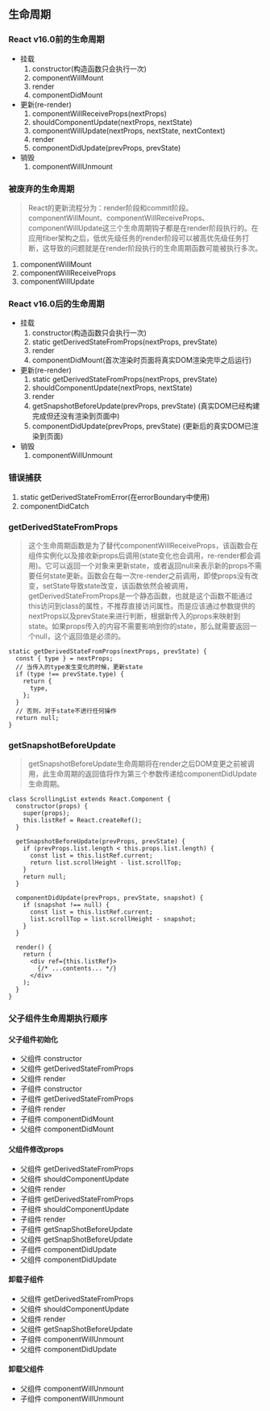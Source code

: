 ## 生命周期
### React v16.0前的生命周期
- 挂载
  1. constructor(构造函数只会执行一次)
  2. componentWillMount
  3. render
  4. componentDidMount
- 更新(re-render)
  1. componentWillReceiveProps(nextProps)
  2. shouldComponentUpdate(nextProps, nextState)
  3. componentWillUpdate(nextProps, nextState, nextContext)
  4. render
  5. componentDidUpdate(prevProps, prevState)
- 销毁
  1. componentWillUnmount
### 被废弃的生命周期
> React的更新流程分为：render阶段和commit阶段。componentWillMount、componentWillReceiveProps、componentWillUpdate这三个生命周期钩子都是在render阶段执行的。在应用fiber架构之后，低优先级任务的render阶段可以被高优先级任务打断，这导致的问题就是在render阶段执行的生命周期函数可能被执行多次。

1. componentWillMount
2. componentWillReceiveProps
3. componentWillUpdate
### React v16.0后的生命周期
- 挂载
  1. constructor(构造函数只会执行一次)
  2. static getDerivedStateFromProps(nextProps, prevState)
  3. render
  4. componentDidMount(首次渲染时页面将真实DOM渲染完毕之后运行)
- 更新(re-render)
  1. static getDerivedStateFromProps(nextProps, prevState)
  2. shouldComponentUpdate(nextProps, nextState)
  3. render
  4. getSnapshotBeforeUpdate(prevProps, prevState) (真实DOM已经构建完成但还没有渲染到页面中)
  5. componentDidUpdate(prevProps, prevState) (更新后的真实DOM已渲染到页面)
- 销毁
  1. componentWillUnmount
### 错误捕获
  1. static getDerivedStateFromError(在errorBoundary中使用)
  2. componentDidCatch
### getDerivedStateFromProps
> 这个生命周期函数是为了替代componentWillReceiveProps，该函数会在组件实例化以及接收新props后调用(state变化也会调用，re-render都会调用)。它可以返回一个对象来更新state，或者返回null来表示新的props不需要任何state更新。函数会在每一次re-render之前调用，即使props没有改变，setState导致state改变，该函数依然会被调用，getDerivedStateFromProps是一个静态函数，也就是这个函数不能通过this访问到class的属性，不推荐直接访问属性。而是应该通过参数提供的nextProps以及prevState来进行判断，根据新传入的props来映射到state。如果props传入的内容不需要影响到你的state，那么就需要返回一个null，这个返回值是必须的。

```
static getDerivedStateFromProps(nextProps, prevState) {
  const { type } = nextProps;
  // 当传入的type发生变化的时候，更新state
  if (type !== prevState.type) {
    return {
      type,
    };
  }
  // 否则，对于state不进行任何操作
  return null;
}
```
### getSnapshotBeforeUpdate
> getSnapshotBeforeUpdate生命周期将在render之后DOM变更之前被调用，此生命周期的返回值将作为第三个参数传递给componentDidUpdate生命周期。

```
class ScrollingList extends React.Component {
  constructor(props) {
    super(props);
    this.listRef = React.createRef();
  }

  getSnapshotBeforeUpdate(prevProps, prevState) {
    if (prevProps.list.length < this.props.list.length) {
      const list = this.listRef.current;
      return list.scrollHeight - list.scrollTop;
    }
    return null;
  }

  componentDidUpdate(prevProps, prevState, snapshot) {
    if (snapshot !== null) {
      const list = this.listRef.current;
      list.scrollTop = list.scrollHeight - snapshot;
    }
  }

  render() {
    return (
      <div ref={this.listRef}>
        {/* ...contents... */}
      </div>
    );
  }
}
```
### 父子组件生命周期执行顺序
#### 父子组件初始化
- 父组件 constructor
- 父组件 getDerivedStateFromProps
- 父组件 render
- 子组件 constructor
- 子组件 getDerivedStateFromProps
- 子组件 render
- 子组件 componentDidMount
- 父组件 componentDidMount
#### 父组件修改props
- 父组件 getDerivedStateFromProps
- 父组件 shouldComponentUpdate
- 父组件 render
- 子组件 getDerivedStateFromProps
- 子组件 shouldComponentUpdate
- 子组件 render
- 子组件 getSnapShotBeforeUpdate
- 父组件 getSnapShotBeforeUpdate
- 子组件 componentDidUpdate
- 父组件 componentDidUpdate
#### 卸载子组件
- 父组件 getDerivedStateFromProps
- 父组件 shouldComponentUpdate
- 父组件 render
- 父组件 getSnapShotBeforeUpdate
- 子组件 componentWillUnmount
- 父组件 componentDidUpdate
#### 卸载父组件
- 父组件 componentWillUnmount
- 子组件 componentWillUnmount
